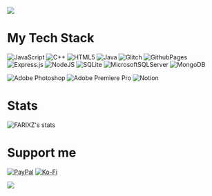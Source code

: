 
<!--![](https://komarev.com/ghpvc/?username=farixz&style=flat-square&label=Profile+Views:)-->
[![](https://visitcount.itsvg.in/api?id=farixz&icon=7&color=0)](https://visitcount.itsvg.in)

# My Tech Stack
![JavaScript](https://img.shields.io/badge/javascript-%23323330.svg?style=flat-square&logo=javascript&logoColor=%23F7DF1E) ![C++](https://img.shields.io/badge/c++-%2300599C.svg?style=flat-square&logo=c%2B%2B&logoColor=white) ![HTML5](https://img.shields.io/badge/html5-%23E34F26.svg?style=flat-square&logo=html5&logoColor=white) ![Java](https://img.shields.io/badge/java-%23ED8B00.svg?style=flat-square&logo=openjdk&logoColor=white) ![Glitch](https://img.shields.io/badge/glitch-%233333FF.svg?style=flat-square&logo=glitch&logoColor=white) ![GithubPages](https://img.shields.io/badge/github%20pages-121013?style=flat-square&logo=github&logoColor=white) ![Express.js](https://img.shields.io/badge/express.js-%23404d59.svg?style=flat-square&logo=express&logoColor=%2361DAFB) ![NodeJS](https://img.shields.io/badge/node.js-6DA55F?style=flat-square&logo=node.js&logoColor=white) ![SQLite](https://img.shields.io/badge/sqlite-%2307405e.svg?style=flat-square&logo=sqlite&logoColor=white) ![MicrosoftSQLServer](https://img.shields.io/badge/Microsoft%20SQL%20Server-CC2927?style=flat-square&logo=microsoft%20sql%20server&logoColor=white) ![MongoDB](https://img.shields.io/badge/MongoDB-%234ea94b.svg?style=flat-square&logo=mongodb&logoColor=white)

![Adobe Photoshop](https://img.shields.io/badge/adobe%20photoshop-%2331A8FF.svg?style=flat-square&logo=adobe%20photoshop&logoColor=white) ![Adobe Premiere Pro](https://img.shields.io/badge/Adobe%20Premiere%20Pro-9999FF.svg?style=flat-square&logo=Adobe%20Premiere%20Pro&logoColor=white) ![Notion](https://img.shields.io/badge/Notion-%23000000.svg?style=flat-square&logo=notion&logoColor=white)

# Stats
![FARIXZ's stats](https://github-readme-stats.vercel.app/api?username=farixz&custom_title=FARIXZ%20&theme=github_dark&show_icons=true&hide=prs,contribs)
<!---
[![GitHub Streak](https://streak-stats.demolab.com?user=farixz&theme=github-dark-blue&card_width=350)](https://git.io/streak-stats)
-->
# Support me 
[![PayPal](https://img.shields.io/badge/PayPal-00457C?style=for-the-badge&logo=paypal&logoColor=white)](https://paypal.me/thefarixz) [![Ko-Fi](https://img.shields.io/badge/Ko--fi-F16061?style=for-the-badge&logo=ko-fi&logoColor=white)](https://ko-fi.com/farixz) 

![](https://quotes-github-readme.vercel.app/api?type=horizontal&theme=radical)
